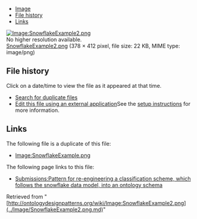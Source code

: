 * [Image](../Image/SnowflakeExample2.png.md#file)
* [File history](../Image/SnowflakeExample2.png.md#filehistory)
* [Links](../Image/SnowflakeExample2.png.md#filelinks)

[![Image:SnowflakeExample2.png](../../../images/9/99/SnowflakeExample2.png)](../../../images/9/99/SnowflakeExample2.png)  
No higher resolution available.  
[SnowflakeExample2.png](../../../images/9/99/SnowflakeExample2.png)‎ (378 × 412 pixel, file size: 22 KB, MIME type: image/png)

## File history

Click on a date/time to view the file as it appeared at that time.



  
* [Search for duplicate files](http://ontologydesignpatterns.org/wiki/Special:FileDuplicateSearch/SnowflakeExample2.png "Special:FileDuplicateSearch/SnowflakeExample2.png")
* [Edit this file using an external application](http://ontologydesignpatterns.org/wiki/index.php?title=Image:SnowflakeExample2.png&action=edit&externaledit=true&mode=file "Image:SnowflakeExample2.png")See the [setup instructions](http://www.mediawiki.org/wiki/Manual:External_editors "http://www.mediawiki.org/wiki/Manual:External_editors") for more information.

## Links



The following file is a duplicate of this file:


* [Image:SnowflakeExample.png](../Image/SnowflakeExample.png.md "Image:SnowflakeExample.png")


The following page links to this file:


* [Submissions:Pattern for re-engineering a classification scheme, which follows the snowflake data model, into an ontology schema](../Submissions/Pattern_for_re-engineering_a_classification_scheme,_which_follows_the_snowflake_data_model,_into_an_ontology_schema.md "Submissions:Pattern for re-engineering a classification scheme, which follows the snowflake data model, into an ontology schema")


Retrieved from "[http://ontologydesignpatterns.org/wiki/Image:SnowflakeExample2.png](../Image/SnowflakeExample2.png.md)"